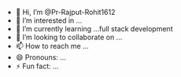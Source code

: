 - 👋 Hi, I’m @Pr-Rajput-Rohit1612
- 👀 I’m interested in ...
- 🌱 I’m currently learning ...full stack development 
- 💞️ I’m looking to collaborate on ...
- 📫 How to reach me ...
- 😄 Pronouns: ...
- ⚡ Fun fact: ...

<!---
Pr-Rajput-Rohit1612/Pr-Rajput-Rohit1612 is a ✨ special ✨ repository because its `README.md` (this file) appears on your GitHub profile.
You can click the Preview link to take a look at your changes.
--->
